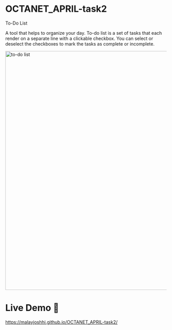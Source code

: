   # OCTANET_APRIL-task2

  To-Do List 

  A tool that helps to organize your day. To-do list is a set of tasks that each render on a separate line with a clickable checkbox. You can select or deselect the checkboxes to mark the tasks as complete or incomplete.

  <img width="747" alt="to-do list" src="https://github.com/malayjoshhi/OCTANET_APRIL-task2/assets/115916405/dd007b21-2904-4f16-957f-3cb71001b6f6">

# Live Demo 🚀
https://malayjoshhi.github.io/OCTANET_APRIL-task2/
